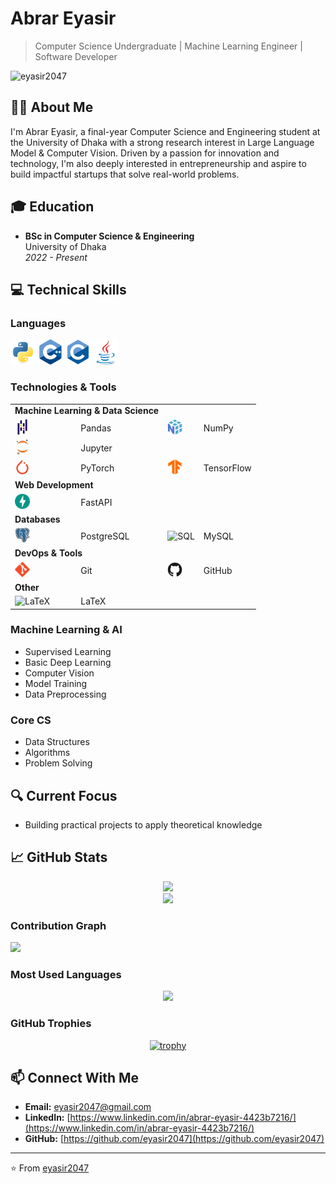 # Abrar Eyasir
> Computer Science Undergraduate | Machine Learning Engineer | Software Developer

<p align="left">
  <img src="https://komarev.com/ghpvc/?username=eyasir2047&label=Profile%20views&color=0e75b6&style=flat" alt="eyasir2047" />
</p>

## 👨‍💻 About Me
I'm Abrar Eyasir, a final-year Computer Science and Engineering student at the University of Dhaka with a strong research interest in Large Language Model & Computer Vision. Driven by a passion for innovation and technology, I'm also deeply interested in entrepreneurship and aspire to build impactful startups that solve real-world problems.

## 🎓 Education
- **BSc in Computer Science & Engineering**  
  University of Dhaka  
  *2022 - Present*

## 💻 Technical Skills
### Languages
<p align="left">
  <img src="https://raw.githubusercontent.com/devicons/devicon/master/icons/python/python-original.svg" alt="python" width="40" height="40"/>
  <img src="https://raw.githubusercontent.com/devicons/devicon/master/icons/cplusplus/cplusplus-original.svg" alt="c++" width="40" height="40"/>
  <img src="https://raw.githubusercontent.com/devicons/devicon/master/icons/c/c-original.svg" alt="c" width="40" height="40"/>
  <img src="https://raw.githubusercontent.com/devicons/devicon/master/icons/java/java-original.svg" alt="java" width="40" height="40"/>
</p>

### Technologies & Tools

<table align="center">
  <!-- ML & Data Science -->
  <tr>
    <td colspan="2"><strong>Machine Learning & Data Science</strong></td>
  </tr>
  <tr>
    <td><img src="https://raw.githubusercontent.com/devicons/devicon/master/icons/pandas/pandas-original.svg" width="24" height="24" alt="Pandas"></td>
    <td>Pandas</td>
    <td><img src="https://raw.githubusercontent.com/devicons/devicon/master/icons/numpy/numpy-original.svg" width="24" height="24" alt="NumPy"></td>
    <td>NumPy</td>
  </tr>
  <tr>
    <td><img src="https://raw.githubusercontent.com/devicons/devicon/master/icons/jupyter/jupyter-original.svg" width="24" height="24" alt="Jupyter"></td>
    <td>Jupyter</td>
  </tr>
  <tr>
    <td><img src="https://raw.githubusercontent.com/devicons/devicon/master/icons/pytorch/pytorch-original.svg" width="24" height="24" alt="PyTorch"></td>
    <td>PyTorch</td>
    <td><img src="https://raw.githubusercontent.com/devicons/devicon/master/icons/tensorflow/tensorflow-original.svg" width="24" height="24" alt="TensorFlow"></td>
    <td>TensorFlow</td>
  </tr>
  
  <!-- Web Development -->
  <tr>
    <td colspan="2"><strong>Web Development</strong></td>
  </tr>
  <tr>
    <td><img src="https://raw.githubusercontent.com/devicons/devicon/master/icons/fastapi/fastapi-original.svg" width="24" height="24" alt="FastAPI"></td>
    <td colspan="3">FastAPI</td>
  </tr>
  
  <!-- Database -->
  <tr>
    <td colspan="2"><strong>Databases</strong></td>
  </tr>
  <tr>
    <td><img src="https://raw.githubusercontent.com/devicons/devicon/master/icons/postgresql/postgresql-original.svg" width="24" height="24" alt="PostgreSQL"></td>
    <td>PostgreSQL</td>
    <td><img src="https://cdn.jsdelivr.net/gh/devicons/devicon/icons/mysql/mysql-original.svg" width="24" height="24" alt="SQL"></td>
    <td>MySQL</td>
  </tr>
  
  <!-- DevOps -->
  <tr>
    <td colspan="2"><strong>DevOps & Tools</strong></td>
  </tr>
  <tr>
    <td><img src="https://raw.githubusercontent.com/devicons/devicon/master/icons/git/git-original.svg" width="24" height="24" alt="Git"></td>
    <td>Git</td>
    <td><img src="https://raw.githubusercontent.com/devicons/devicon/master/icons/github/github-original.svg" width="24" height="24" alt="GitHub"></td>
    <td>GitHub</td>
  </tr>
  
  <!-- Other -->
  <tr>
    <td colspan="2"><strong>Other</strong></td>
  </tr>
  <tr>
    <td><img src="https://upload.wikimedia.org/wikipedia/commons/9/92/LaTeX_logo.svg" width="24" height="24" alt="LaTeX"></td>
    <td colspan="3">LaTeX</td>
  </tr>
</table>

### Machine Learning & AI
- Supervised Learning
- Basic Deep Learning
- Computer Vision 
- Model Training
- Data Preprocessing

### Core CS
- Data Structures
- Algorithms
- Problem Solving

## 🔍 Current Focus
- Building practical projects to apply theoretical knowledge

## 📈 GitHub Stats

<div align="center">
  <a href="https://github.com/eyasir2047">
    <img height="180em" src="https://github-readme-stats.vercel.app/api?username=eyasir2047&show_icons=true&theme=radical&include_all_commits=true&count_private=true"/>
  </a>
</div>

<div align="center">
  <a href="https://github.com/eyasir2047">
    <img height="180em" src="https://github-readme-streak-stats.herokuapp.com/?user=eyasir2047&theme=dark"/>
  </a>
</div>

### Contribution Graph
<a href="https://github.com/eyasir2047">
  <img src="https://github-profile-summary-cards.vercel.app/api/cards/profile-details?username=eyasir2047&theme=radical" />
</a>

### Most Used Languages
<div align="center">
  <a href="https://github.com/eyasir2047">
    <img height="180em" src="https://github-readme-stats.vercel.app/api/top-langs/?username=eyasir2047&layout=compact&langs_count=7&theme=radical"/>
  </a>
</div>

### GitHub Trophies
<p align="center">
  <a href="https://github.com/ryo-ma/github-profile-trophy">
    <img src="https://github-profile-trophy.vercel.app/?username=eyasir2047&theme=darkhub&row=1&column=6" alt="trophy" />
  </a>
</p>

## 📫 Connect With Me
- **Email:** [eyasir2047@gmail.com](mailto:eyasir2047@gmail.com)
- **LinkedIn:** [https://www.linkedin.com/in/abrar-eyasir-4423b7216/](https://www.linkedin.com/in/abrar-eyasir-4423b7216/)
- **GitHub:** [https://github.com/eyasir2047](https://github.com/eyasir2047)

---
⭐️ From [eyasir2047](https://github.com/eyasir2047)
